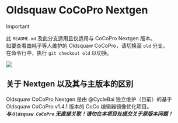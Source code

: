 # Oldsquaw CoCoPro Nextgen
> [!IMPORTANT]
> 此 `README.md` 及此分支适用且仅适用与 CoCoPro Nextgen 版本。<br/>
> 如要查看由耗子等人维护的 Oldsquaw CoCoPro，请切换至 `old` 分支。<br/>
> 在命令行中，执行 `git checkout old` 以切换。<br/>

![](https://komarev.com/ghpvc/?username=OldsquawCoCoProRepo&label=VIEWS&base=528)

## 关于 Nextgen 以及其与主版本的区别

Oldsquaw CoCoPro Nextgen 是由 @CycleBai 独立维护（目前）的基于 Oldsquaw CoCoPro v1.4.1 版本的 CoCo 编辑器镜像优化项目。<br/>
***与 `Oldsquaw CoCoPro` 无直接关联！请勿在本项目处提交关于原版本问题！***